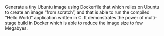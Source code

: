 Generate a tiny Ubuntu image using Dockerfile that which relies on Ubuntu to create an image “from scratch”, and that is able to run the compiled “Hello World” application written in C.
It demonstrates the power of multi-stage build in Docker which is able to reduce the image size to few Megabyes.
